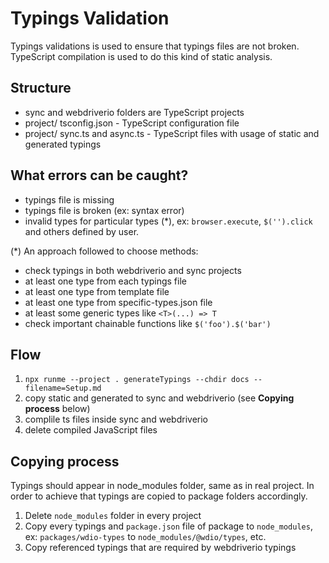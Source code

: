 Typings Validation
====================

Typings validations is used to ensure that typings files are not broken.
TypeScript compilation is used to do this kind of static analysis.

## Structure

- sync and webdriverio folders are TypeScript projects
- project/ tsconfig.json - TypeScript configuration file
- project/ sync.ts and async.ts - TypeScript files with usage of static and generated typings

## What errors can be caught?

- typings file is missing
- typings file is broken (ex: syntax error)
- invalid types for particular types (*), ex: `browser.execute`, `$('').click` and others defined by user.

(*) An approach followed to choose methods:

- check typings in both webdriverio and sync projects
- at least one type from each typings file
- at least one type from template file
- at least one type from specific-types.json file
- at least some generic types like `<T>(...) => T`
- check important chainable functions like `$('foo').$('bar')`

## Flow

1. `npx runme --project . generateTypings --chdir docs --filename=Setup.md`
2. copy static and generated to sync and webdriverio (see **Copying process** below)
3. complile ts files inside sync and webdriverio
4. delete compiled JavaScript files

## Copying process

Typings should appear in node_modules folder, same as in real project. In order to achieve that typings are copied to package folders accordingly.

1. Delete `node_modules` folder in every project
2. Copy every typings and `package.json` file of package to `node_modules`, ex: `packages/wdio-types` to `node_modules/@wdio/types`, etc.
3. Copy referenced typings that are required by webdriverio typings
